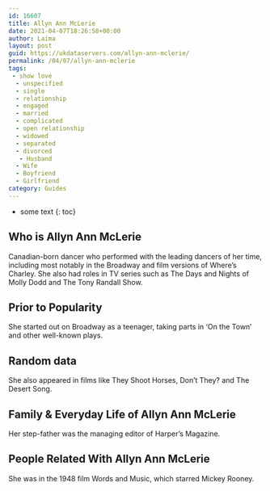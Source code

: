 ```yaml
---
id: 16607
title: Allyn Ann McLerie
date: 2021-04-07T18:26:58+00:00
author: Laima
layout: post
guid: https://ukdataservers.com/allyn-ann-mclerie/
permalink: /04/07/allyn-ann-mclerie
tags:
 - show love
  - unspecified
  - single
  - relationship
  - engaged
  - married
  - complicated
  - open relationship
  - widowed
  - separated
  - divorced
   - Husband
  - Wife
  - Boyfriend
  - Girlfriend
category: Guides
---
```


* some text
{: toc}


## Who is Allyn Ann McLerie
                  
                  
                  
Canadian-born dancer who performed with the leading dancers of her time, including most notably in the Broadway and film versions of Where&#8217;s Charley. She also had roles in TV series such as The Days and Nights of Molly Dodd and The Tony Randall Show.
                  
              
            
              
            
                
                
                
## Prior to Popularity
                  
                  
                  
She started out on Broadway as a teenager, taking parts in &#8216;On the Town&#8217; and other well-known plays.
                  
              
            
              
            
                
                
                
## Random data
                  
                  
                  
She also appeared in films like They Shoot Horses, Don&#8217;t They? and The Desert Song.
                  
              
            
              
            
                
                
                
## Family & Everyday Life of Allyn Ann McLerie
                  
                  
                  
Her step-father was the managing editor of Harper&#8217;s Magazine.
                  
              
            
              
            
                
                
                
## People Related With Allyn Ann McLerie
                  
                  
                  
She was in the 1948 film Words and Music, which starred Mickey Rooney.
                  
              
            
              
            
                
              
            
              
              
            
            
              
            
          
          
          